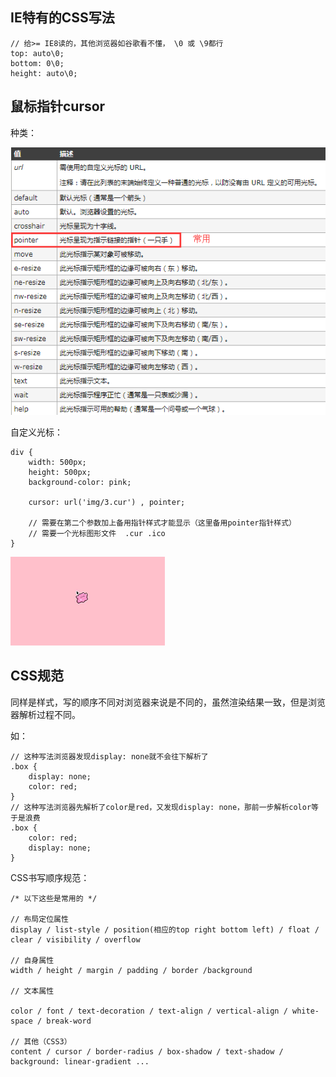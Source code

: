 ## IE特有的CSS写法

    // 给>= IE8读的，其他浏览器如谷歌看不懂， \0 或 \9都行
    top: auto\0;
    bottom: 0\0;
    height: auto\0;
    
## 鼠标指针cursor

种类：

![Alt text](./imgs/13-01.png)

自定义光标：

    div {
        width: 500px;
        height: 500px;
        background-color: pink;
        
        cursor: url('img/3.cur') , pointer;
        
        // 需要在第二个参数加上备用指针样式才能显示（这里备用pointer指针样式）
        // 需要一个光标图形文件  .cur .ico
    }
    
![Alt text](./imgs/13-02.png)

## CSS规范

同样是样式，写的顺序不同对浏览器来说是不同的，虽然渲染结果一致，但是浏览器解析过程不同。

如：
    
    // 这种写法浏览器发现display: none就不会往下解析了
    .box {
        display: none;
        color: red;
    }
    // 这种写法浏览器先解析了color是red，又发现display: none，那前一步解析color等于是浪费
    .box {
        color: red;
        display: none;
    }
    
CSS书写顺序规范：
    
    /* 以下这些是常用的 */
    
    // 布局定位属性
    display / list-style / position(相应的top right bottom left) / float / clear / visibility / overflow
    
    // 自身属性
    width / height / margin / padding / border /background
    
    // 文本属性
    
    color / font / text-decoration / text-align / vertical-align / white-space / break-word
    
    // 其他（CSS3）
    content / cursor / border-radius / box-shadow / text-shadow / background: linear-gradient ...    
